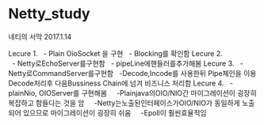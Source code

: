 # Netty_study
네티의 서막 2017.1.14

 

Lecure 1. 
   - Plain OioSocket 을 구현
   - Blocking를 확인함
Lecure 2.   
   - Netty로EchoServer를구현함
   - pipeLine에핸들러를추가해봄
Lecure 3. 
   - Netty로CommandServer를구현함
   -Decode,Incode를 사용한뒤 Pipe체인을 이용Decode처리후 다음Bussiness Chain에 넘겨 비즈니스 처리함
Lecure 4. 
   -plainNio, OIOServer를 구현해봄
      -Plainjava의OIO/NIO간 마이그레이션이 굉장히 복잡하고 함들다는 것을 암
      -Netty는노출된인터페이스가OIO/NIO가 동일하게 노출되어 있으므로 마이그레이션이 굉장히 쉬움
      -Epoll이 훨씬효율적임
   
